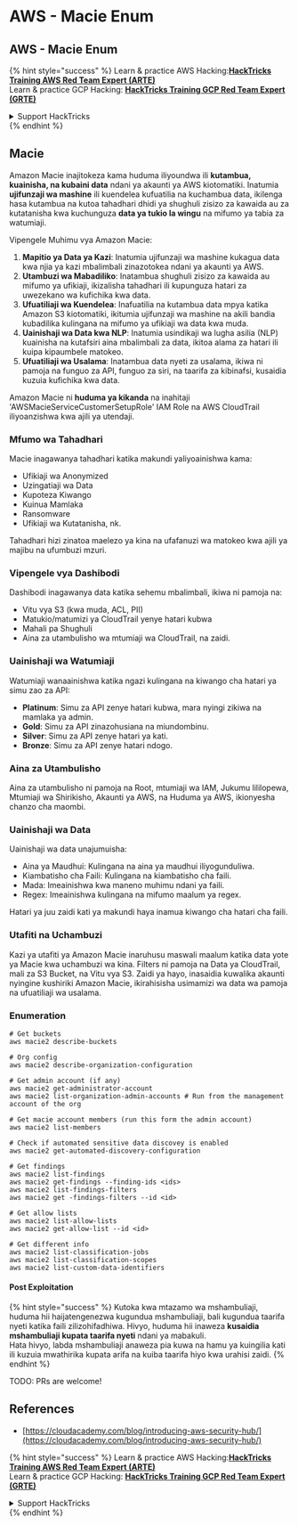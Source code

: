 # AWS - Macie Enum

## AWS - Macie Enum

{% hint style="success" %}
Learn & practice AWS Hacking:<img src="../../../../.gitbook/assets/image (1).png" alt="" data-size="line">[**HackTricks Training AWS Red Team Expert (ARTE)**](https://training.hacktricks.xyz/courses/arte)<img src="../../../../.gitbook/assets/image (1).png" alt="" data-size="line">\
Learn & practice GCP Hacking: <img src="../../../../.gitbook/assets/image (2).png" alt="" data-size="line">[**HackTricks Training GCP Red Team Expert (GRTE)**<img src="../../../../.gitbook/assets/image (2).png" alt="" data-size="line">](https://training.hacktricks.xyz/courses/grte)

<details>

<summary>Support HackTricks</summary>

* Check the [**subscription plans**](https://github.com/sponsors/carlospolop)!
* **Join the** 💬 [**Discord group**](https://discord.gg/hRep4RUj7f) or the [**telegram group**](https://t.me/peass) or **follow** us on **Twitter** 🐦 [**@hacktricks\_live**](https://twitter.com/hacktricks\_live)**.**
* **Share hacking tricks by submitting PRs to the** [**HackTricks**](https://github.com/carlospolop/hacktricks) and [**HackTricks Cloud**](https://github.com/carlospolop/hacktricks-cloud) github repos.

</details>
{% endhint %}

## Macie

Amazon Macie inajitokeza kama huduma iliyoundwa ili **kutambua, kuainisha, na kubaini data** ndani ya akaunti ya AWS kiotomatiki. Inatumia **ujifunzaji wa mashine** ili kuendelea kufuatilia na kuchambua data, ikilenga hasa kutambua na kutoa tahadhari dhidi ya shughuli zisizo za kawaida au za kutatanisha kwa kuchunguza **data ya tukio la wingu** na mifumo ya tabia za watumiaji.

Vipengele Muhimu vya Amazon Macie:

1. **Mapitio ya Data ya Kazi**: Inatumia ujifunzaji wa mashine kukagua data kwa njia ya kazi mbalimbali zinazotokea ndani ya akaunti ya AWS.
2. **Utambuzi wa Mabadiliko**: Inatambua shughuli zisizo za kawaida au mifumo ya ufikiaji, ikizalisha tahadhari ili kupunguza hatari za uwezekano wa kufichika kwa data.
3. **Ufuatiliaji wa Kuendelea**: Inafuatilia na kutambua data mpya katika Amazon S3 kiotomatiki, ikitumia ujifunzaji wa mashine na akili bandia kubadilika kulingana na mifumo ya ufikiaji wa data kwa muda.
4. **Uainishaji wa Data kwa NLP**: Inatumia usindikaji wa lugha asilia (NLP) kuainisha na kutafsiri aina mbalimbali za data, ikitoa alama za hatari ili kuipa kipaumbele matokeo.
5. **Ufuatiliaji wa Usalama**: Inatambua data nyeti za usalama, ikiwa ni pamoja na funguo za API, funguo za siri, na taarifa za kibinafsi, kusaidia kuzuia kufichika kwa data.

Amazon Macie ni **huduma ya kikanda** na inahitaji 'AWSMacieServiceCustomerSetupRole' IAM Role na AWS CloudTrail iliyoanzishwa kwa ajili ya utendaji.

### Mfumo wa Tahadhari

Macie inagawanya tahadhari katika makundi yaliyoainishwa kama:

* Ufikiaji wa Anonymized
* Uzingatiaji wa Data
* Kupoteza Kiwango
* Kuinua Mamlaka
* Ransomware
* Ufikiaji wa Kutatanisha, nk.

Tahadhari hizi zinatoa maelezo ya kina na ufafanuzi wa matokeo kwa ajili ya majibu na ufumbuzi mzuri.

### Vipengele vya Dashibodi

Dashibodi inagawanya data katika sehemu mbalimbali, ikiwa ni pamoja na:

* Vitu vya S3 (kwa muda, ACL, PII)
* Matukio/matumizi ya CloudTrail yenye hatari kubwa
* Mahali pa Shughuli
* Aina za utambulisho wa mtumiaji wa CloudTrail, na zaidi.

### Uainishaji wa Watumiaji

Watumiaji wanaainishwa katika ngazi kulingana na kiwango cha hatari ya simu zao za API:

* **Platinum**: Simu za API zenye hatari kubwa, mara nyingi zikiwa na mamlaka ya admin.
* **Gold**: Simu za API zinazohusiana na miundombinu.
* **Silver**: Simu za API zenye hatari ya kati.
* **Bronze**: Simu za API zenye hatari ndogo.

### Aina za Utambulisho

Aina za utambulisho ni pamoja na Root, mtumiaji wa IAM, Jukumu lililopewa, Mtumiaji wa Shirikisho, Akaunti ya AWS, na Huduma ya AWS, ikionyesha chanzo cha maombi.

### Uainishaji wa Data

Uainishaji wa data unajumuisha:

* Aina ya Maudhui: Kulingana na aina ya maudhui iliyogunduliwa.
* Kiambatisho cha Faili: Kulingana na kiambatisho cha faili.
* Mada: Imeainishwa kwa maneno muhimu ndani ya faili.
* Regex: Imeainishwa kulingana na mifumo maalum ya regex.

Hatari ya juu zaidi kati ya makundi haya inamua kiwango cha hatari cha faili.

### Utafiti na Uchambuzi

Kazi ya utafiti ya Amazon Macie inaruhusu maswali maalum katika data yote ya Macie kwa uchambuzi wa kina. Filters ni pamoja na Data ya CloudTrail, mali za S3 Bucket, na Vitu vya S3. Zaidi ya hayo, inasaidia kuwalika akaunti nyingine kushiriki Amazon Macie, ikirahisisha usimamizi wa data wa pamoja na ufuatiliaji wa usalama.

### Enumeration
```
# Get buckets
aws macie2 describe-buckets

# Org config
aws macie2 describe-organization-configuration

# Get admin account (if any)
aws macie2 get-administrator-account
aws macie2 list-organization-admin-accounts # Run from the management account of the org

# Get macie account members (run this form the admin account)
aws macie2 list-members

# Check if automated sensitive data discovey is enabled
aws macie2 get-automated-discovery-configuration

# Get findings
aws macie2 list-findings
aws macie2 get-findings --finding-ids <ids>
aws macie2 list-findings-filters
aws macie2 get -findings-filters --id <id>

# Get allow lists
aws macie2 list-allow-lists
aws macie2 get-allow-list --id <id>

# Get different info
aws macie2 list-classification-jobs
aws macie2 list-classification-scopes
aws macie2 list-custom-data-identifiers
```
#### Post Exploitation

{% hint style="success" %}
Kutoka kwa mtazamo wa mshambuliaji, huduma hii haijatengenezwa kugundua mshambuliaji, bali kugundua taarifa nyeti katika faili zilizohifadhiwa. Hivyo, huduma hii inaweza **kusaidia mshambuliaji kupata taarifa nyeti** ndani ya mabakuli.\
Hata hivyo, labda mshambuliaji anaweza pia kuwa na hamu ya kuingilia kati ili kuzuia mwathirika kupata arifa na kuiba taarifa hiyo kwa urahisi zaidi.
{% endhint %}

TODO: PRs are welcome!

## References

* [https://cloudacademy.com/blog/introducing-aws-security-hub/](https://cloudacademy.com/blog/introducing-aws-security-hub/)

{% hint style="success" %}
Learn & practice AWS Hacking:<img src="../../../../.gitbook/assets/image (1).png" alt="" data-size="line">[**HackTricks Training AWS Red Team Expert (ARTE)**](https://training.hacktricks.xyz/courses/arte)<img src="../../../../.gitbook/assets/image (1).png" alt="" data-size="line">\
Learn & practice GCP Hacking: <img src="../../../../.gitbook/assets/image (2).png" alt="" data-size="line">[**HackTricks Training GCP Red Team Expert (GRTE)**<img src="../../../../.gitbook/assets/image (2).png" alt="" data-size="line">](https://training.hacktricks.xyz/courses/grte)

<details>

<summary>Support HackTricks</summary>

* Check the [**subscription plans**](https://github.com/sponsors/carlospolop)!
* **Join the** 💬 [**Discord group**](https://discord.gg/hRep4RUj7f) or the [**telegram group**](https://t.me/peass) or **follow** us on **Twitter** 🐦 [**@hacktricks\_live**](https://twitter.com/hacktricks\_live)**.**
* **Share hacking tricks by submitting PRs to the** [**HackTricks**](https://github.com/carlospolop/hacktricks) and [**HackTricks Cloud**](https://github.com/carlospolop/hacktricks-cloud) github repos.

</details>
{% endhint %}
